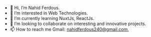 - 👋 Hi, I’m Nahid Ferdous.
- 👀 I’m interested in Web Technologies.
- 🌱 I’m currently learning NuxtJs, ReactJs.
- 💞️ I’m looking to collaborate on interesting and innovative projects.
- 📫 How to reach me Gmail: nahidferdous240@gmail.com, 

<!---
nahidnfr123/nahidnfr123 is a ✨ special ✨ repository because its `README.md` (this file) appears on your GitHub profile.
You can click the Preview link to take a look at your changes.
--->
